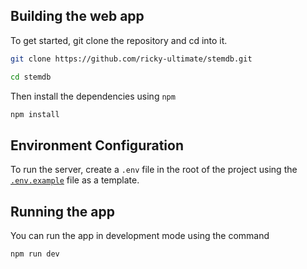 ## Building the web app

To get started, git clone the repository and cd into it.

```sh
git clone https://github.com/ricky-ultimate/stemdb.git

cd stemdb
```

Then install the dependencies using `npm`

```sh
npm install
```

## Environment Configuration

To run the server, create a `.env` file in the root of the project using the [`.env.example`](https://github.com/ricky-ultimate/stemdb/blob/master/.env.example) file as a template.


## Running the app

You can run the app in development mode using the command

```sh
npm run dev
```
